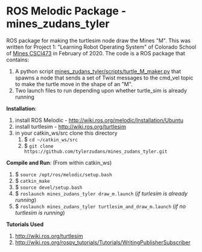 # ROS Melodic Package - mines_zudans_tyler
ROS package for making the turtlesim node draw the Mines "M". This was written for Project 1: "Learning Robot Operating System" of Colorado School of [Mines CSCI473](http://inside.mines.edu/~hzhang/Courses/CSCI473-573/index.html) in February of 2020. The code is a ROS package that contains:

1. A python script [mines_zudans_tyler/scripts/turtle_M_maker.py](https://github.com/tylerzudans/mines_zudans_tyler/blob/master/scripts/turtle_M_maker.py) that spawns a node that sends a set of Twist messages to the cmd_vel topic to make the turtle move in the shape of an "M".
1. Two launch files to run depending upon whether turtle_sim is already running

**Installation**:

1. install ROS Melodic - http://wiki.ros.org/melodic/Installation/Ubuntu
1. install turtlesim - http://wiki.ros.org/turtlesim
1. in your catkin_ws/src clone this directory
   1. $ `cd ~/catkin_ws/src`
   1. $ `git clone https://github.com/tylerzudans/mines_zudans_tyler.git`

**Compile and Run**:
(From within catkin_ws)

1. $ `source /opt/ros/melodic/setup.bash`
1. $ `catkin_make`
1. $ `source devel/setup.bash`
1. $ `roslaunch mines_zudans_tyler draw_m.launch` (*if turlesim is already running*)
1. $ `roslaunch mines_zudans_tyler turtlesim_and_draw_m.launch` (*if no turtlesim is running*)

**Tutorials Used**

1. http://wiki.ros.org/turtlesim
1. http://wiki.ros.org/rospy_tutorials/Tutorials/WritingPublisherSubscriber
